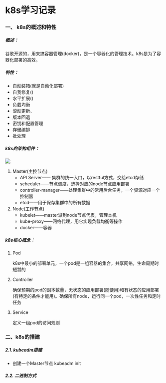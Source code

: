 # k8s学习记录

### 一、 k8s的概述和特性

##### 概述：

​	谷歌开源的，用来搞容器管理(docker)，是一个容器化的管理技术。k8s是为了容器化部署的高效。

##### 特性：

- 自动装箱(就是自动化部署)
- 自我修复()
- 水平扩展()
- 负载均衡
- 滚动更新、
- 版本回退
- 密钥和配置管理
- 存储编排
- 批处理

##### k8s的架构组件：

![](https://gimg2.baidu.com/image_search/src=http%3A%2F%2Fimg2018.cnblogs.com%2Fblog%2F1219190%2F201909%2F1219190-20190925201151257-1129093821.jpg&refer=http%3A%2F%2Fimg2018.cnblogs.com&app=2002&size=f9999,10000&q=a80&n=0&g=0n&fmt=jpeg?sec=1623121150&t=e9ae8f14f4ddbb0b1ccb68a6e3bd9083)

1. Master(主控节点)
   - API Server—— 集群的统一入口，以restful方式，交给etcd存储
   - scheduler——节点调度，选择对应的node节点应用部署
   - controller-manager——处理集群中的常用后台任务，一个资源对应一个控制器
   - etcd——用于保存集群中的所有数据
2. Node(工作节点)
   - kubelet——master派到node节点代表，管理本机
   - kube-proxy——网络代理，用它实现负载均衡等操作
   - docker——容器

##### k8s核心概念：

1. Pod

   k8s中最小的部署单元，一个pod是一组容器的集合，共享网络，生命周期时短暂的

2. Controller

   确保预期的pod的副本数量，无状态的应用部署(随便用)和有状态的应用部署(有特定的条件才能用)。确保所有node，运行同一个pod，一次性任务和定时任务

3. Service

   定义一组pod的访问规则

### 二、k8s的搭建

##### 	2.1.  kubeadm搭建

- 创建一个Master节点  kubeadm init

##### 	2.2.  二进制方式

